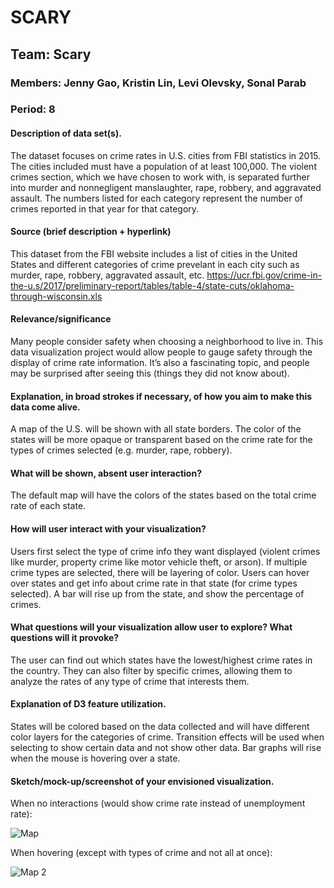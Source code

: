 # SCARY

## Team: Scary
### Members: Jenny Gao, Kristin Lin, Levi Olevsky, Sonal Parab
### Period: 8

#### Description of data set(s).
The dataset focuses on crime rates in U.S. cities from FBI statistics in 2015. The cities included must have a population of at least 100,000. The violent crimes section, which we have chosen to work with, is separated further into murder and nonnegligent manslaughter, rape, robbery, and aggravated assault. The numbers listed for each category represent the number of crimes reported in that year for that category. 

#### Source (brief description + hyperlink)
This dataset from the FBI website includes a list of cities in the United States and different categories of crime prevelant in each city such as murder, rape, robbery, aggravated assault, etc. https://ucr.fbi.gov/crime-in-the-u.s/2017/preliminary-report/tables/table-4/state-cuts/oklahoma-through-wisconsin.xls

#### Relevance/significance
Many people consider safety when choosing a neighborhood to live in. This data visualization project would allow people to gauge safety through the display of crime rate information. It’s also a fascinating topic, and people may be surprised after seeing this (things they did not know about).

#### Explanation, in broad strokes if necessary, of how you aim to make this data come alive.
A map of the U.S. will be shown with all state borders. The color of the states will be more opaque or transparent based on the crime rate for the types of crimes selected (e.g. murder, rape, robbery).

#### What will be shown, absent user interaction?
The default map will have the colors of the states based on the total crime rate of each state.

#### How will user interact with your visualization?
Users first select the type of crime info they want displayed (violent crimes like murder, property crime like motor vehicle theft, or arson). If multiple crime types are selected, there will be layering of color. Users can hover over states and get info about crime rate in that state (for crime types selected). A bar will rise up from the state, and show the percentage of crimes.

#### What questions will your visualization allow user to explore? What questions will it provoke?
The user can find out which states have the lowest/highest crime rates in the country. They can also filter by specific crimes, allowing them to analyze the rates of any type of crime that interests them.

#### Explanation of D3 feature utilization.
States will be colored based on the data collected and will have different color layers for the categories of crime. Transition effects will be used when selecting to show certain data and not show other data. Bar graphs will rise when the mouse is hovering over a state.

#### Sketch/mock-up/screenshot of your envisioned visualization.

When no interactions (would show crime rate instead of unemployment rate):

![Map](https://bl.ocks.org/mbostock/raw/4060606/)

When hovering (except with types of crime and not all at once):

![Map 2]()
